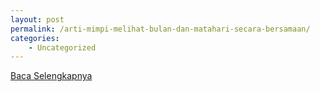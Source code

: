 ```yaml
---
layout: post
permalink: /arti-mimpi-melihat-bulan-dan-matahari-secara-bersamaan/
categories:
    - Uncategorized
---
```


[Baca Selengkapnya](/03)